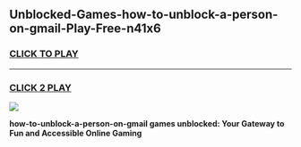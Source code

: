 
## Unblocked-Games-how-to-unblock-a-person-on-gmail-Play-Free-n41x6
<h3>
<a href="https://premium76.site?title=how-to-unblock-a-person-on-gmail&ref=21A">CLICK TO PLAY</a></h3>
<hr>

<h3>
<a href="https://premium76.site?title=how-to-unblock-a-person-on-gmail&ref=21A">CLICK 2 PLAY</a>
  
</h3>

<a href="https://premium76.site?title=how-to-unblock-a-person-on-gmail&ref=21A"><img src="https://clearcache.store/games.png"></a>


**how-to-unblock-a-person-on-gmail games unblocked: Your Gateway to Fun and Accessible Online Gaming**
